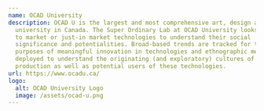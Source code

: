 ```yaml
---
name: OCAD University
description: OCAD U is the largest and most comprehensive art, design and media
  university in Canada. The Super Ordinary Lab at OCAD University looks at near
  to market or just-in market technologies to understand their social
  significance and potentialities. Broad-based trends are tracked for the
  purposes of meaningful innovation in technologies and ethnographic methods are
  deployed to understand the originating (and exploratory) cultures of
  production as well as potential users of these technologies.
url: https://www.ocadu.ca/
logo:
  alt: OCAD University Logo
  image: /assets/ocad-u.png
---
```

